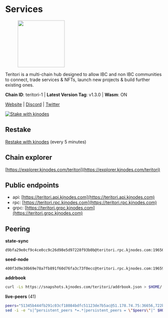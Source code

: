 # Services

<figure><img src="https://raw.githubusercontent.com/kj89/testnet_manuals/main/pingpub/logos/teritori.png" width="150" alt=""><figcaption></figcaption></figure>

Teritori is a multi-chain hub designed to allow IBC and non IBC communities  to connect, trade services & NFTs, launch new projects & build further existing ones.

**Chain ID**: teritori-1 | **Latest Version Tag**: v1.3.0 | **Wasm**: ON

[Website](https://teritori.com) | [Discord](https://discord.gg/teritori) | [Twitter](https://twitter.com/TeritoriNetwork)

[![Stake with kjnodes](https://i.ibb.co/cr44Q8j/button-stake-with-kjnodes.png)](https://restake.app/teritori/torivaloper184ln03hkpt75uhrrr26f66kvcqvf4yn4nc2xjm)

## Restake

[Restake with kjnodes](https://restake.app/teritori/torivaloper184ln03hkpt75uhrrr26f66kvcqvf4yn4nc2xjm) (every 5 minutes)
## Chain explorer
[https://explorer.kjnodes.com/teritori](https://explorer.kjnodes.com/teritori)

## Public endpoints

* api: [https://teritori.api.kjnodes.com](https://teritori.api.kjnodes.com)
* rpc: [https://teritori.rpc.kjnodes.com](https://teritori.rpc.kjnodes.com)
* grpc: [https://teritori.grpc.kjnodes.com](https://teritori.grpc.kjnodes.com)

## Peering

**state-sync**

```text
d9bfa29e0cf9c4ce0cc9c26d98e5d97228f93b0b@teritori.rpc.kjnodes.com:19656
```

**seed-node**

```text
400f3d9e30b69e78a7fb891f60d76fa3c73f0ecc@teritori.rpc.kjnodes.com:19659
```

**addrbook**
```bash
curl -Ls https://snapshots.kjnodes.com/teritori/addrbook.json > $HOME/.teritorid/config/addrbook.json
```

**live-peers** (41)
```bash
peers="51345b444fb291c03cf18084bdfc51123de7b5ac@51.178.74.75:36656,722b63e6c65628b929f22013dcbcde980210cb44@176.9.127.54:26656,3178ac8fffd269325500c95679d58d5e8ec61746@198.244.213.94:22956,856c165de82fbd0489df9ec6ffaa0958c620e073@198.244.179.127:26656,d9bfa29e0cf9c4ce0cc9c26d98e5d97228f93b0b@65.109.88.38:19656,c670830fdf60374f008fa4a4eb851deddcdaef5b@65.109.88.107:46656,920f32f409bbb18b641cdc9513545e2e016c2c62@142.132.203.60:26656,35de81a10ed992e427e6eb1d0d9ec3622d0f37fe@193.70.47.90:15956,ce3baba928ae06cd3ff0af20aec888a82ddffef7@54.37.129.171:26656,ec4126b26336cd61b335345df4ff2a3fbb79338a@65.109.92.240:20026,0b27217386756577e1eadf00c4169dc8f041e522@51.210.7.219:26656,0e189bbc6db606a14950a0e59641b798a255c3c8@65.109.37.154:3000,5a98d637a16b16bf425a4a785c9d11a7d1e5b8a0@65.21.131.215:26736,526d8c7c44f59be9a39d7463c576b68c0db23174@65.108.234.23:15956,e1b058e5cfa2b836ddaa496b10911da62dcf182e@138.201.8.248:26656,c124ce0b508e8b9ed1c5b6957f362225659b5343@169.155.168.57:26656,44b2bf9d970aece0531d3d939c5c546a7ac9201a@34.219.76.190:26656,12101148702a99298a971b310286e64bc7bb6135@65.109.23.182:38026,2b4f46e601fb4ede2a0c98976337e3afdaa50dac@65.108.238.102:15956,48980875839186e08e12ebf0d9a2803b45206833@65.109.92.241:38026,78815c81331c114cd508dae3a012f0d3e5e2b966@185.119.118.117:3000,82ebb17ddac20928fb8107201dad9f5aea7f9132@198.244.200.3:26656,e726816f42831689eab9378d5d577f1d06d25716@176.9.188.21:26656,f490d88332f112ccb43f25edb11f2d6b640f69fc@51.159.130.137:26656,46b7ae20e3cc4264076a91c3601f3894a021a80d@65.108.6.45:36656,8ac41af54dfd91c41de71cde222a55670f2f405d@141.95.65.73:15956,ed747c9e39fc04fdbc7ab5fc4a4a7f7a298ee329@65.144.145.234:26656,3594b73f909a9c4b87cfe6a361ef8b2b51124dd5@65.109.69.59:15956,88a407d4749e1ccbb630f98ca44f304744d97864@38.242.141.168:26656,a06fbbb9ace823ae28a696a91daa2d0644653c28@65.21.32.200:26756,7cd5a57fb2194297952f62b2632c04d8e1222485@65.108.226.58:26656,669470aba9778ccccd07127115dcdc30e141d7ae@65.108.232.248:33656,24b28cf013e6d7b5b88b6dba2701c5ddd2dd5ee1@65.109.58.225:28656,34b87bdfc1f0b6a11724cf45dda3ee66c9a4691c@38.146.3.176:15956,1e08fefb7e8851490d40e804df76d1ac33cb1f0a@38.146.3.175:15956,ca0d6b49b304c5f1c629809795f50440d5710b40@159.89.40.188:26656,40caa979c29a9930ea2b8a6249037924d308ae84@162.55.234.70:54256,d956d6180e96c62315a777b1a3ed8f1ebf873e80@38.242.232.202:29656,b3e9ad54d743ba8a465172f50b19cb52e77686c2@38.242.148.96:36656,8f75bd347c90fbaa2c96eb187a413bb3751b3a7e@51.81.208.70:15956,ade4d8bc8cbe014af6ebdf3cb7b1e9ad36f412c0@135.181.5.219:15956"
sed -i -e "s|^persistent_peers *=.*|persistent_peers = \"$peers\"|" $HOME/.teritorid/config/config.toml
```
